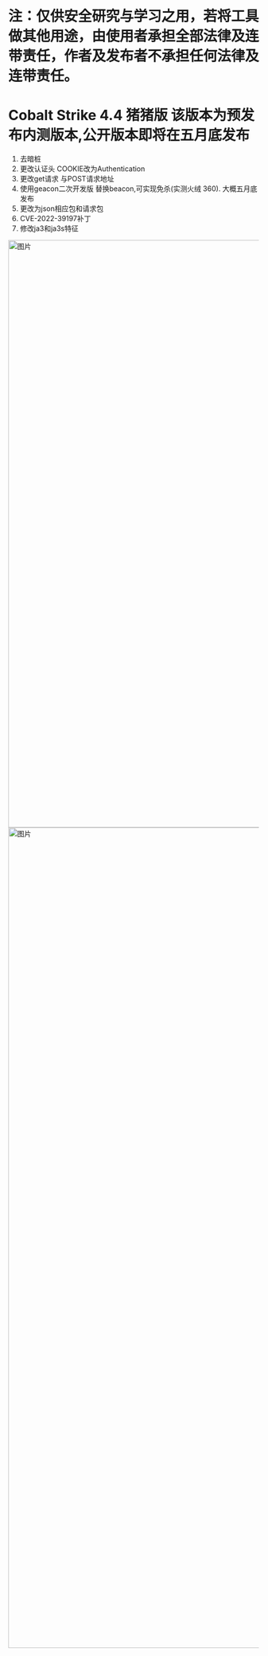 # 注：仅供安全研究与学习之用，若将工具做其他用途，由使用者承担全部法律及连带责任，作者及发布者不承担任何法律及连带责任。
# Cobalt Strike 4.4 猪猪版 该版本为预发布内测版本,公开版本即将在五月底发布

1. 去暗桩
2. 更改认证头 COOKIE改为Authentication
3. 更改get请求 与POST请求地址
4. 使用geacon二次开发版 替换beacon,可实现免杀(实测火绒 360). 大概五月底发布 
5. 更改为json相应包和请求包
6. CVE-2022-39197补丁
7. 修改ja3和ja3s特征 


<img width="1181" alt="图片" src="https://user-images.githubusercontent.com/85468097/235074292-9c97b351-9965-42b6-a814-8925fba91275.png">

<img width="1650" alt="图片" src="https://user-images.githubusercontent.com/85468097/235079070-ffd989ec-059f-47bd-bccf-0ad9d9b40032.png">
